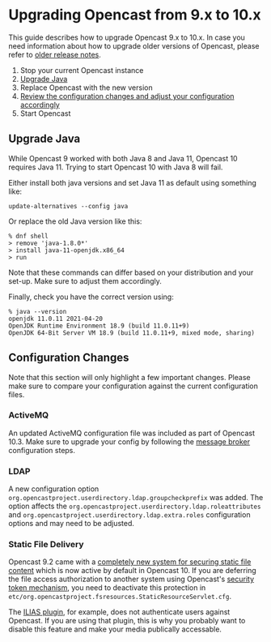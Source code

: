Upgrading Opencast from 9.x to 10.x
===================================

This guide describes how to upgrade Opencast 9.x to 10.x.
In case you need information about how to upgrade older versions of Opencast,
please refer to [older release notes](https://docs.opencast.org).

1. Stop your current Opencast instance
2. [Upgrade Java](#upgrade-java)
3. Replace Opencast with the new version
4. [Review the configuration changes and adjust your configuration accordingly](#configuration-changes)
5. Start Opencast


Upgrade Java
------------

While Opencast 9 worked with both Java 8 and Java 11, Opencast 10 requires Java 11.
Trying to start Opencast 10 with Java 8 will fail.

Either install both java versions and set Java 11 as default using something like:

```
update-alternatives --config java
```

Or replace the old Java version like this:

```
% dnf shell
> remove 'java-1.8.0*'
> install java-11-openjdk.x86_64
> run
```

Note that these commands can differ based on your distribution and your set-up.
Make sure to adjust them accordingly.

Finally, check you have the correct version using:

```
% java --version
openjdk 11.0.11 2021-04-20
OpenJDK Runtime Environment 18.9 (build 11.0.11+9)
OpenJDK 64-Bit Server VM 18.9 (build 11.0.11+9, mixed mode, sharing)
```


Configuration Changes
---------------------

Note that this section will only highlight a few important changes.
Please make sure to compare your configuration against the current configuration files.

### ActiveMQ

An updated ActiveMQ configuration file was included as part of Opencast 10.3.  Make sure to upgrade your config
by following the [message broker](configuration/message-broker.md) configuration steps.

### LDAP

A new configuration option `org.opencastproject.userdirectory.ldap.groupcheckprefix` was added.
The option affects the `org.opencastproject.userdirectory.ldap.roleattributes` and
`org.opencastproject.userdirectory.ldap.extra.roles` configuration options and may need to be adjusted.

### Static File Delivery

Opencast 9.2 came with a [completely new system for securing static file content](configuration/serving-static-files.md)
which is now active by default in Opencast 10. If you are deferring the file access authorization to another system
using Opencast's [security token mechanism](configuration/stream-security.md), you need to deactivate this protection
in `etc/org.opencastproject.fsresources.StaticResourceServlet.cfg`.

The [ILIAS plugin](https://github.com/fluxapps/OpenCast), for example, does not authenticate users against Opencast.
If you are using that plugin, this is why you probably want to disable this feature and make your media publically
accessable.
